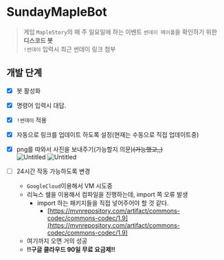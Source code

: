 # SundayMapleBot

> 게임 `MapleStory`의 매 주 일요일에 하는 이벤트 `썬데이 메이플`을 확인하기 위한 **디스코드 봇**<br>
> `!썬데이` 입력시 최근 썬데이 링크 첨부

## 개발 단계

- [x]  봇 활성화          
- [x]  명령어 입력시 대답.
- [x]  `!썬데이` 적용
- [x]  자동으로 링크를 업데이트 하도록 설정(현재는 수동으로 직접 업데이트중)
- [x]  png를 따와서 사진을 보내주기(가능할지 의문)~~(가능했고,,)~~<br>
![Untitled](image/0727/Untitled.png)
![Untitled](image/0727/Untitled%201.png)
        
- [ ]  24시간 작동 가능하도록 변경
    - `GoogleCloud`이용해서 VM 시도중
    - 리눅스 쉘을 이용해서 컴파일을 진행하는데, import 쪽 오류 발생
        - import 하는 패키지들을 직접 넣어주어야 할 것 같다.
            - [https://mvnrepository.com/artifact/commons-codec/commons-codec/1.9](https://mvnrepository.com/artifact/commons-codec/commons-codec/1.9)
    - 여기까지 오면 거의 성공
    - **!!구글 클라우드 90일 무료 요금제!!**
